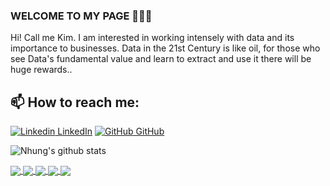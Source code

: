 ### WELCOME TO MY PAGE 👋👋👋
Hi! Call me Kim. 
I am interested in working intensely with data and its importance to businesses. Data in the 21st Century is like oil, for those who see Data's fundamental value and learn to extract and use it there will be huge rewards..  <br>
## 📫 How to reach me: 

[![Linkedin](https://i.stack.imgur.com/gVE0j.png) LinkedIn](https://www.linkedin.com/in/kim-nhung/) [![GitHub](https://i.stack.imgur.com/tskMh.png) GitHub](https://github.com/phamthikimnhung)



![Nhung's github stats](https://github-readme-stats-git-masterrstaa-rickstaa.vercel.app/api?username=phamthikimnhung&show_icons=true&theme=nightowl&hide=contribs,prs,issues)

<a href="https://github.com/phamthikimnhung/Global-Superstore-Sales_Power-BI/">
  <!-- Change the `github-readme-stats.anuraghazra1.vercel.app` to `github-readme-stats.vercel.app`  -->
  <img align="center" src="https://github-readme-stats.anuraghazra1.vercel.app/api/pin/?username=phamthikimnhung&repo=Global-Superstore-Sales_Power-BI&theme=cobalt" />
</a>    
<a href="https://github.com/phamthikimnhung/OS-Collection-Performance_Power-BI/">
  <!-- Change the `github-readme-stats.anuraghazra1.vercel.app` to `github-readme-stats.vercel.app`  -->
  <img align="center" src="https://github-readme-stats.anuraghazra1.vercel.app/api/pin/?username=phamthikimnhung&repo=OS-Collection-Performance_Power-BI&theme=merko" />
</a>  
<a href="https://github.com/phamthikimnhung/Customer-Churn-Analysis_Power-BI/">
  <!-- Change the `github-readme-stats.anuraghazra1.vercel.app` to `github-readme-stats.vercel.app`  -->
  <img align="center" src="https://github-readme-stats.anuraghazra1.vercel.app/api/pin/?username=phamthikimnhung&repo=Customer-Churn-Analysis_Power-BI&theme=gruvbox"/>
</a>  
<a href="https://github.com/phamthikimnhung/Exploring-E-Commerce-Industry_Project-SQL/">
  <!-- Change the `github-readme-stats.anuraghazra1.vercel.app` to `github-readme-stats.vercel.app`  -->
  <img align="center" src="https://github-readme-stats.anuraghazra1.vercel.app/api/pin/?username=phamthikimnhung&repo=Exploring-E-Commerce-Industry_Project-SQL&theme=onedark" />
</a>  
<a href="https://github.com/phamthikimnhung/COVID_Portfolio_Project_SQL/">
  <!-- Change the `github-readme-stats.anuraghazra1.vercel.app` to `github-readme-stats.vercel.app`  -->
  <img align="center" src="https://github-readme-stats.anuraghazra1.vercel.app/api/pin/?username=phamthikimnhung&repo=COVID_Portfolio_Project_SQL&theme=dracula" />
</a> 
